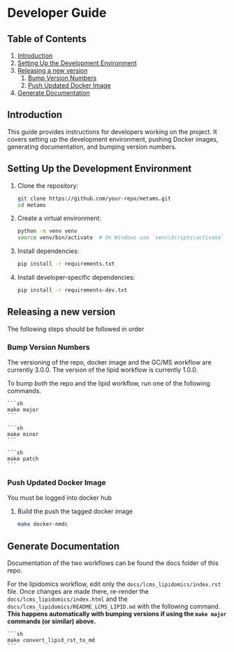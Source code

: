# Developer Guide

## Table of Contents
1. [Introduction](#introduction)
2. [Setting Up the Development Environment](#setting-up-the-development-environment)
3. [Releasing a new version](#releasing-a-new-version)
    1. [Bump Version Numbers](#bump-version-numbers)
    2. [Push Updated Docker Image](#push-updated-docker-image)
4. [Generate Documentation](#generate-documentation)

## Introduction
This guide provides instructions for developers working on the project. It covers setting up the development environment, pushing Docker images, generating documentation, and bumping version numbers.

## Setting Up the Development Environment
1. Clone the repository:
    ```sh
    git clone https://github.com/your-repo/metams.git
    cd metams
    ```
2. Create a virtual environment:
    ```sh
    python -m venv venv
    source venv/bin/activate  # On Windows use `venv\Scripts\activate`
    ```
3. Install dependencies:
    ```sh
    pip install -r requirements.txt
    ```
4. Install developer-specific dependencies:
    ```sh
    pip install -r requirements-dev.txt
    ```

## Releasing a new version

The following steps should be followed in order

### Bump Version Numbers
The versioning of the repo, docker image and the GC/MS workflow are currently 3.0.0.
The version of the lipid workflow is currently 1.0.0.

To bump *both* the repo and the lipid workflow, run one of the following commands.

    ```sh
    make major
    ```

    ```sh
    make minor
    ```

    ```sh
    make patch
    ```
### Push Updated Docker Image
You must be logged into docker hub
1. Build the push the tagged docker image
    ```sh
    make docker-nmdc
    ```

## Generate Documentation
Documentation of the two workflows can be found the docs folder of this repo.

For the lipidomics workflow, edit only the `docs/lcms_lipidomics/index.rst` file.  Once changes are made there, re-render the `docs/lcms_lipidomics/index.html` and the `docs/lcms_lipidomics/README_LCMS_LIPID.md` with the following command.  **This happens automatically with bumping versions if using the `make major` commands (or similar) above.**

    ```sh
    make convert_lipid_rst_to_md
    ```
